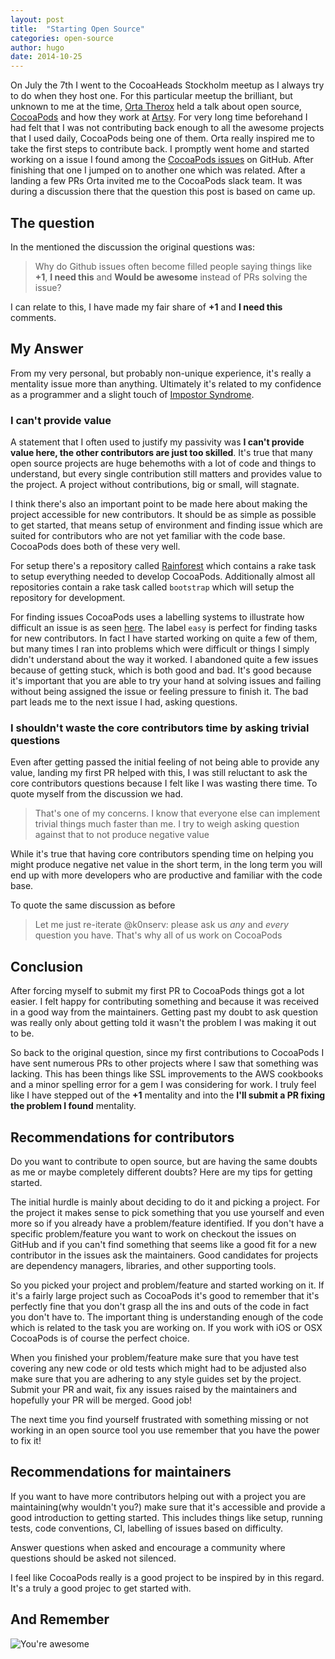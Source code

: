 ```yaml
---
layout: post
title:  "Starting Open Source"
categories: open-source
author: hugo
date: 2014-10-25 
---
```


On July the 7th I went to the CocoaHeads Stockholm meetup as I always try to do when they host one. For this particular meetup the brilliant, but unknown to me at the time, [Orta Therox](https://twitter.com/orta) held a talk about open source, [CocoaPods](http://cocoapods.org/) and how they work at [Artsy](https://artsy.net/). For very long time beforehand I had felt that I was not contributing back enough to all the awesome projects that I used daily, CocoaPods being one of them. Orta really inspired me to take the first steps to contribute back. I promptly went home and started working on a issue I found among the [CocoaPods issues](https://github.com/CocoaPods/CocoaPods/issues) on GitHub. After finishing that one I jumped on to another one which was related. After a landing a few PRs Orta invited me to the CocoaPods slack team. It was during a discussion there that the question this post is based on came up.

<!-- more -->

## The question

In the mentioned the discussion the original questions was:

> Why do Github issues often become filled people saying things like **+1**, 
**I need this** and **Would be awesome** instead of PRs solving the issue?

I can relate to this, I have made my fair share of **+1** and **I need this** comments.

## My Answer

From my very personal, but probably non-unique experience, it's really a mentality issue more than anything. Ultimately it's related to my confidence as a programmer and a slight touch of [Impostor Syndrome](https://en.wikipedia.org/wiki/Impostor_syndrome).

### I can't provide value

A statement that I often used to justify my passivity was **I can't provide value here, the other contributors are just too skilled**. It's true that many open source projects are huge behemoths with a lot of code and things to understand, but every single contribution still matters and provides value to the project. A project without contributions, big or small, will stagnate. 

I think there's also an important point to be made here about making the project accessible for new contributors. It should be as simple as possible to get started, that means setup of environment and finding issue which are suited for contributors who are not yet familiar with the code base. CocoaPods does both of these very well. 

For setup there's  a repository called [Rainforest](https://github.com/CocoaPods/Rainforest) which contains a rake task to setup everything needed to develop CocoaPods. Additionally almost all repositories contain a rake task called `bootstrap` which will setup the repository for development. 

For finding issues CocoaPods uses a labelling systems to illustrate how difficult an issue is as seen [here](https://github.com/CocoaPods/CocoaPods/labels). The label `easy` is perfect for finding tasks for new contributors. In fact I have started working on quite a few of them, but many times I ran into problems which were difficult or things I simply didn't understand about the way it worked. I abandoned quite a few issues because of getting stuck, which is both good and bad. It's good because it's important that you are able to try your hand at solving issues and failing without being assigned the issue or feeling pressure to finish it. The bad part leads me to the next issue I had, asking questions.

### I shouldn't waste the core contributors time by asking trivial questions

Even after getting passed the initial feeling of not being able to provide any value, landing my first PR helped with this, I was still reluctant to ask the core contributors questions because I felt like I was wasting there time. To quote myself from the discussion we had.

> That's one of my concerns. I know that everyone else can implement trivial things much faster than me. I try to weigh asking question against that to not produce negative value

While it's true that having core contributors spending time on helping you might produce negative net value in the short term, in the long term you will end up with more developers who are productive and familiar with the code base. 

To quote the same discussion as before

> Let me just re-iterate @k0nserv: please ask us _any_ and _every_ question you have. That's why all of us work on CocoaPods


## Conclusion

After forcing myself to submit my first PR to CocoaPods things got a lot easier. I felt happy for contributing something and because it was received in a good way from the maintainers. Getting past my doubt to ask question was really only about getting told it wasn't the problem I was making it out to be. 

So back to the original question, since my first contributions to CocoaPods I have sent numerous PRs to other projects where I saw that something was lacking. This has been things like SSL improvements to the AWS cookbooks and a minor spelling error for a gem I was considering for work. I truly feel like I have stepped out of the **+1** mentality and into the **I'll submit a PR fixing the problem I found** mentality.

## Recommendations for contributors

Do you want to contribute to open source, but are having the same doubts as me or maybe completely different doubts? Here are my tips for getting started.

The initial hurdle is mainly about deciding to do it and picking a project. For the project it makes sense to pick something that you use yourself and even more so if you already have a problem/feature identified. If you don't have a specific problem/feature you want to work on checkout the issues on GitHub and if you can't find something that seems like a good fit for a new contributor in the issues ask the maintainers. Good candidates for projects are dependency managers, libraries, and other supporting tools.

So you picked your project and problem/feature and started working on it. If it's a fairly large project such as CocoaPods it's good to remember that it's perfectly fine that you don't grasp all the ins and outs of the code in fact you don't have to. The important thing is understanding enough of the code which is related to the task you are working on. If you work with iOS or OSX CocoaPods is of course the perfect choice.

When you finished your problem/feature make sure that you have test covering any new code or old tests which might had to be adjusted also make sure that you are adhering to any style guides set by the project. Submit your PR and wait, fix any issues raised by the maintainers and hopefully your PR will be merged. Good job!

The next time you find yourself frustrated with something missing or not working in an open source tool you use remember that you have the power to fix it!

## Recommendations for maintainers

If you want to have more contributors helping out with a project you are maintaining(why wouldn't you?) make sure that it's accessible and provide a good introduction to getting started. This includes things like setup, running tests, code conventions, CI, labelling of issues based on difficulty. 

Answer questions when asked and encourage a community where questions should be asked not silenced.

I feel like CocoaPods really is a good project to be inspired by in this regard. It's a truly a good projec to get started with.


## And Remember

![You're awesome](http://media.giphy.com/media/q9fohf0Erd50A/giphy.gif)
